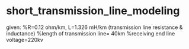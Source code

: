 # short_transmission_line_modeling
given:
%R=0.12 ohm/km, L=1.326 mH/km (transmission line resistance & inductance)
%length of transmission line= 40km
%receiving end line voltage=220kv
